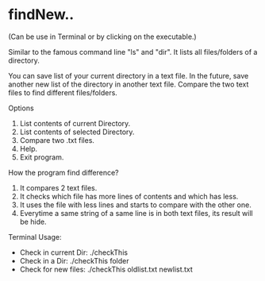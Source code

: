 # findNew..
(Can be use in Terminal or by clicking on the executable.)

Similar to the famous command line "ls" and "dir". It lists all files/folders of a directory.

You can save list of your current directory in a text file. In the future, save another new list of the directory in another text file. Compare the two text files to find different files/folders.

Options

1. List contents of current Directory.
2. List contents of selected Directory.
3. Compare two .txt files.
4. Help.
0. Exit program.

How the program find difference?

1. It compares 2 text files.
2. It checks which file has more lines of contents and which has less.
3. It uses the file with less lines and starts to compare with the other one.
4. Everytime a same string of a same line is in both text files, its result will be hide.

Terminal Usage:
- Check in current Dir:  ./checkThis
- Check in a Dir:        ./checkThis folder
- Check for new files:   ./checkThis oldlist.txt newlist.txt

